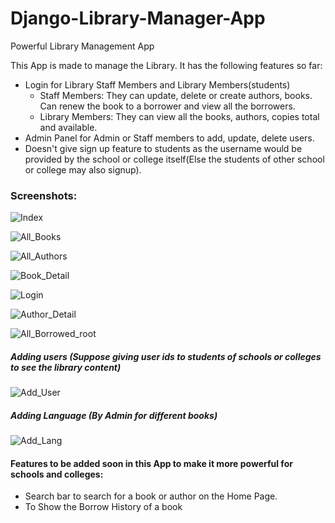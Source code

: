 # Django-Library-Manager-App
Powerful Library Management App

This App is made to manage the Library. It has the following features so far:
- Login for Library Staff Members and Library Members(students)
  - Staff Members: They can update, delete or create authors, books. Can renew the book to a borrower and view all the borrowers.
  - Library Members: They can view all the books, authors, copies total and available.
- Admin Panel for Admin or Staff members to add, update, delete users.
- Doesn't give sign up feature to students as the username would be provided by the school or college itself(Else the students of other school or college may also signup).

### Screenshots:

![Index](https://user-images.githubusercontent.com/51286676/58951936-0b97c380-87b0-11e9-920d-ef70e04289d0.PNG)

![All_Books](https://user-images.githubusercontent.com/51286676/58956155-50752780-87bb-11e9-9f9a-fc72eb91e77b.PNG)

![All_Authors](https://user-images.githubusercontent.com/51286676/58956230-78648b00-87bb-11e9-8b2b-d8a219b8721f.PNG)

![Book_Detail](https://user-images.githubusercontent.com/51286676/58956246-81555c80-87bb-11e9-88de-91907186daf4.PNG)

![Login](https://user-images.githubusercontent.com/51286676/58956270-8ca88800-87bb-11e9-86c2-de3dbad154b8.PNG)

![Author_Detail](https://user-images.githubusercontent.com/51286676/58956286-94682c80-87bb-11e9-885d-ca15a8c3f347.PNG)

![All_Borrowed_root](https://user-images.githubusercontent.com/51286676/58956316-a2b64880-87bb-11e9-88ea-007f92b47c86.PNG)

##### Adding users (Suppose giving user ids to students of schools or colleges to see the library content)
![Add_User](https://user-images.githubusercontent.com/51286676/58956611-60413b80-87bc-11e9-83e6-f10f0500f605.PNG)

##### Adding Language (By Admin for different books)
![Add_Lang](https://user-images.githubusercontent.com/51286676/58957364-1d806300-87be-11e9-8d10-2a187fb3efce.PNG)


#### Features to be added soon in this App to make it more powerful for schools and colleges:
- Search bar to search for a book or author on the Home Page.
- To Show the Borrow History of a book
